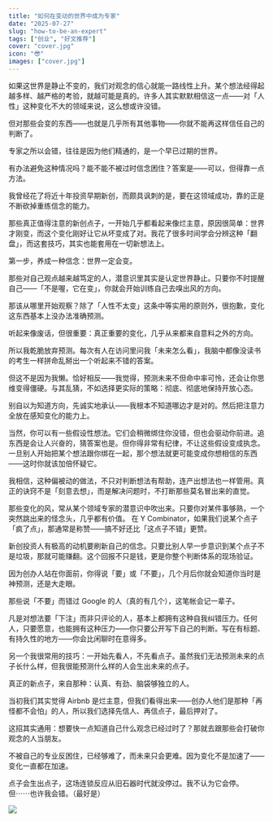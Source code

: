 ```yaml
---
title: "如何在变动的世界中成为专家"
date: "2025-07-27"
slug: "how-to-be-an-expert"
tags: ["创业", "好文推荐"]
cover: "cover.jpg"
icon: "😎"
images: ["cover.jpg"]
---
```

如果这世界是静止不变的，我们对观念的信心就能一路线性上升。某个想法经得起越多样、越严格的考验，就越可能是真的。许多人其实默默相信这一点——对「人性」这种变化不大的领域来说，这么想或许没错。



但对那些会变的东西——也就是几乎所有其他事物——你就不能再这样信任自己的判断了。



专家之所以会错，往往是因为他们精通的，是一个早已过期的世界。



有办法避免这种情况吗？能不能不被过时信念困住？答案是——可以，但得靠一点方法。



我曾经花了将近十年投资早期新创，而颇具讽刺的是，要在这领域成功，靠的正是不断砍掉重练信念的能力。



那些真正值得注意的新创点子，一开始几乎都看起来像烂主意，原因很简单：世界才刚变，而这个变化刚好让它从坏变成了对。我花了很多时间学会分辨这种「翻盘」，而这套技巧，其实也能套用在一切新想法上。



第一步，养成一种信念：世界一定会变。



那些对自己观点越来越笃定的人，潜意识里其实是认定世界静止。只要你不时提醒自己——「不是喔，它在变」，你就会开始训练自己去嗅出风的方向。



那该从哪里开始观察？除了「人性不太变」这条中等实用的原则外，很抱歉，变化这东西基本上没办法准确预测。



听起来像废话，但很重要：真正重要的变化，几乎从来都来自意料之外的方向。



所以我乾脆放弃预测。每次有人在访问里问我「未来怎么看」，我脑中都像没读书的考生一样拼命乱掰出一个听起来不错的答案。



但这不是因为我懒。恰好相反——我觉得，预测未来不但命中率可怜，还会让你思维变得僵硬。与其乱猜，不如选择更实际的策略：彻底、彻底地保持开放心态。



别自以为知道方向，先诚实地承认——我根本不知道哪边才是对的。然后把注意力全放在感知变化的能力上。



当然，你可以有一些假设性想法。它们会稍微绑住你没错，但也会驱动你前进。追东西是会让人兴奋的，猜答案也是。但你得非常有纪律，不让这些假设变成执念。
一旦别人开始把某个想法跟你绑在一起，那个想法就更可能变成你想相信的东西——这时你就该加倍怀疑它。



我相信，这种偏被动的做法，不只对判断想法有帮助，连产出想法也一样管用。真正的诀窍不是「刻意去想」，而是解决问题时，不打断那些莫名冒出来的直觉。



那些变化的风，常从某个领域专家的潜意识中吹出来。只要你对某件事够熟，一个突然跳出来的怪念头，几乎都有价值。
在 Y Combinator，如果我们说某个点子「疯了点」，那通常是称赞——搞不好还比「这点子不错」更赞。



新创投资人有极高的动机要刷新自己的信念。只要比别人早一步意识到某个点子不是垃圾，那就可能赚翻。这个回报不只是钱，更是你整个判断体系的现场验证。



因为创办人站在你面前，你得说「要」或「不要」，几个月后你就会知道你当时是神预测，还是大走眼。



那些说「不要」而错过 Google 的人（真的有几个），这笔帐会记一辈子。



凡是对想法要「下注」而非只评论的人，基本上都拥有这种自我纠错压力。任何人，只要愿意，也能拥有这种压力——你只要公开写下自己的判断。写在有标题、有持久性的地方——你会比闲聊时在意得多。



另一个我很常用的技巧：一开始先看人，不先看点子。虽然我们无法预测未来的点子长什么样，但我很能预测什么样的人会生出未来的点子。



真正的新点子，来自那种：认真、有劲、脑袋够独立的人。



当初我们其实觉得 Airbnb 是烂主意，但我们看得出来——创办人他们是那种「再怪都不会怕」的人，所以我们选择先信人、再信点子，最后押对了。



这招其实通用：想要快一点知道自己什么观念已经过时了？那就去跟那些会打破你观念的人当朋友。



不被自己的专业反困住，已经够难了，而未来只会更难。因为变化不是加速了——变化一直都在加速。



点子会生出点子，这场连锁反应从旧石器时代就没停过。我不认为它会停。
但⋯⋯也许我会错。（最好是）




![](https://prod-files-secure.s3.us-west-2.amazonaws.com/112d0858-5090-4d34-a606-b75eb8d65fd2/46476355-9cf3-4e99-9b7a-3531bc426380/1000202064.png?X-Amz-Algorithm=AWS4-HMAC-SHA256&X-Amz-Content-Sha256=UNSIGNED-PAYLOAD&X-Amz-Credential=ASIAZI2LB466QN3OHJ3E%2F20251009%2Fus-west-2%2Fs3%2Faws4_request&X-Amz-Date=20251009T122624Z&X-Amz-Expires=3600&X-Amz-Security-Token=IQoJb3JpZ2luX2VjEDwaCXVzLXdlc3QtMiJHMEUCICTp42b%2Byu3RxsbcbITH%2FYqXtoIHb%2Fi7bwBZiPciX%2BlRAiEA8Ksfqszqahd1NkKm3ukJc2G%2F4H5%2BAYbjVwx4LkQnLjwqiAQI1f%2F%2F%2F%2F%2F%2F%2F%2F%2F%2FARAAGgw2Mzc0MjMxODM4MDUiDBz0vNp40U2oKLwAeircA9ERgob1JHXhBRbJEiaX9kP1E1%2F%2F2ILkY9Nd%2FTSzwlrHtJ3HMCJwsbm8F3h5Q07YEeXlGcUqqE4o3esJk9Ow1kfpEWJgd5I0zyX8tR7tiK05h5e1vsb9rfhF7ZF8AjSEf73gok07PLUzSY5PRA90cJDlIxYtnxJmazQJTIQM3rqhGAp5BbVV%2FmD%2FcoPDQhpLopbgsZa9AO3QUHA7fba43D92lVIXQlOIKn8bOT%2Fek07V17SuRnbgWIYvIma0katDkFfaJVXB8xedIJ22DRFKR26azN%2Be6qM1e%2FFsgeTYVtEXiWgr5rW12miS2n2JnVbn5x1P73Cdaq9ZiL%2FfYDOy4r0p1nWF81xHbSvYnzRCqaU4o0ptK5i5vJLhyK13XfelH8KLgldzGe0IoE87Bd1I0TUT8aa5pfUw3AeMP6T6UqPNA%2FTalUCTuTI4LEZVXJa5larEBGrUXk0KATVnAy0mbSjTy%2Fnsx8CdDn9jC%2Bnk8TM%2F3k53JsGfC7iRUaXFnHP4WOR1rNxunOCHLI6MkIjkyv3n5%2Bx8O6QKFoGSJ5joTnP8wxllgDgO2u6ysiGXWyo9F%2B3v3BqHIiCLPYJT4Y1rZjyrm5cd6m6db9uOscRUUdy6%2BveTFo5tNuMjZ1mUMPHBnscGOqUBdVmqcfI7D0ao0bjTSJyg22%2B4jy8EYqbO9Jy7vjEGwN9yBwt1VvAp6IzG09RV37x2DRfX2hQW%2BJSTeodEBDUTHtkrfkRnDwg3ZRVirMehzyfMhUHhxMH3LcLUFm55Z33cMo82B%2BDW1ktBAuMAKlP15qjeMzwuX8yRqJ91UOVWnaX61pbNaWLpiVIYcP8CsIXkStY76vGBvVu5U2%2BcJl3ccaWzjOs6&X-Amz-Signature=ceacabed8f1a6a019903dd71b5ccee8eadfcebcec508d1451ec157c9b1c034d0&X-Amz-SignedHeaders=host&x-amz-checksum-mode=ENABLED&x-id=GetObject)

